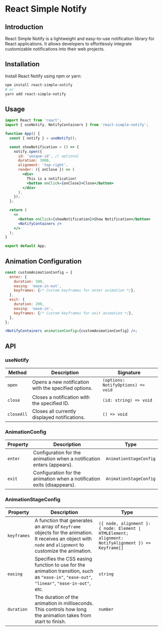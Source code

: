 # React Simple Notify

## Introduction
React Simple Notify is a lightweight and easy-to-use notification library for React applications. It allows developers to effortlessly integrate customizable notifications into their web projects.

## Installation
Install React Notify using npm or yarn:

```bash
npm install react-simple-notify
# or
yarn add react-simple-notify
```

## Usage
```jsx
import React from 'react';
import { useNotify, NotifyContainers } from 'react-simple-notify';

function App() {
  const { notify } = useNotify();

  const showNotification = () => {
    notify.open({
      id: 'unique-id', // optional
      duration: 3000,
      alignment: 'top-right',
      render: ({ onClose }) => (
        <div>
          This is a notification!
          <button onClick={onClose}>Close</button>
        </div>
      ),
    });
  };

  return (
    <>
      <button onClick={showNotification}>Show Notification</button>
      <NotifyContainers />
    </>
  );
}

export default App;
```

## Animation Configuration
```jsx
const customAnimationConfig = {
  enter: {
    duration: 500,
    easing: 'ease-in-out',
    keyframes: {/* Custom keyframes for enter animation */},
  },
  exit: {
    duration: 200,
    easing: 'ease-in',
    keyframes: {/* Custom keyframes for exit animation */},
  },
};

<NotifyContainers animationConfig={customAnimationConfig} />;
```


## API
### useNotify

| Method     | Description                                           | Signature                                              |
|------------|-------------------------------------------------------|-------------------------------------------------------|
| `open`     | Opens a new notification with the specified options. | `(options: NotifyOptions) => void` |
| `close`    | Closes a notification with the specified ID.         | `(id: string) => void`                                 |
| `closeAll` | Closes all currently displayed notifications.        | `() => void`                                           |

### AnimationConfig
| Property | Description                                                        | Type                    |
|----------|--------------------------------------------------------------------|-------------------------|
| `enter`  | Configuration for the animation when a notification enters (appears). | `AnimationStageConfig` |
| `exit`   | Configuration for the animation when a notification exits (disappears). | `AnimationStageConfig` |

### AnimationStageConfig
| Property    | Description                                                                                                                                                    | Type                                                                                                        |
|-------------|----------------------------------------------------------------------------------------------------------------------------------------------------------------|-------------------------------------------------------------------------------------------------------------|
| `keyframes` | A function that generates an array of `Keyframe` objects for the animation. It receives an object with `node` and `alignment` to customize the animation.       | `({ node, alignment }: { node: Element \| HTMLElement; alignment: NotifyAlignment }) => Keyframe[]`         |
| `easing`    | Specifies the CSS easing function to use for the animation transition, such as `"ease-in"`, `"ease-out"`, `"linear"`, `"ease-in-out"`, etc.                    | `string`                                                                                                    |
| `duration`  | The duration of the animation in milliseconds. This controls how long the animation takes from start to finish.                                                 | `number`                                                                                                    |


